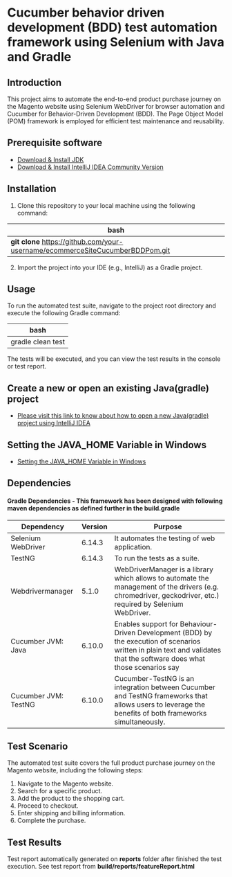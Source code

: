 # Cucumber behavior driven development (BDD) test automation framework using Selenium with Java and Gradle
## Introduction
This project aims to automate the end-to-end product purchase journey on the Magento website using Selenium WebDriver for browser automation and Cucumber for Behavior-Driven Development (BDD). The Page Object Model (POM) framework is employed for efficient test maintenance and reusability.
## Prerequisite software
- [Download & Install JDK](https://www.oracle.com/java/technologies/javase/jdk11-archive-downloads.html)
- [Download & Install IntelliJ IDEA Community Version](https://www.jetbrains.com/idea/download/#section=windows)

## Installation
1. Clone this repository to your local machine using the following command:

| bash                                                                       |
|----------------------------------------------------------------------------|
| **git clone** https://github.com/your-username/ecommerceSiteCucumberBDDPom.git |

2. Import the project into your IDE (e.g., IntelliJ) as a Gradle project.

## Usage
To run the automated test suite, navigate to the project root directory and execute the following Gradle command:

|bash|
|--------------|
|gradle clean test|
The tests will be executed, and you can view the test results in the console or test report.

## Create a new or open an existing Java(gradle) project
- [Please visit this link to know about how to open a new Java(gradle) project using IntelliJ IDEA](https://www.jetbrains.com/help/idea/getting-started-with-gradle.html#create_project)

## Setting the JAVA_HOME Variable in Windows
- [Setting the JAVA_HOME Variable in Windows](https://confluence.atlassian.com/doc/setting-the-java_home-variable-in-windows-8895.html)

## Dependencies
#### Gradle Dependencies - This framework has been designed with following maven dependencies as defined further in the build.gradle
| Dependency            | Version |  Purpose   |
|-----------------------|---------|-----|
| Selenium WebDriver    | 6.14.3   | It automates the testing of web application.    |
| TestNG                | 6.14.3     |  To run the tests as a suite.   |
| Webdrivermanager      |   5.1.0      |  WebDriverManager is a library which allows to automate the management of the drivers (e.g. chromedriver, geckodriver, etc.) required by Selenium WebDriver.   |
| Cucumber JVM: Java	   | 6.10.0  | Enables support for Behaviour-Driven Development (BDD) by the execution of scenarios written in plain text and validates that the software does what those scenarios say    |
| Cucumber JVM: TestNG	 | 6.10.0  | Cucumber-TestNG is an integration between Cucumber and TestNG frameworks that allows users to leverage the benefits of both frameworks simultaneously.   |
## Test Scenario
The automated test suite covers the full product purchase journey on the Magento website, including the following steps:
1. Navigate to the Magento website.
2. Search for a specific product.
3. Add the product to the shopping cart.
4. Proceed to checkout.
5. Enter shipping and billing information.
6. Complete the purchase.
## Test Results
Test report automatically generated on **reports** folder after finished the test execution.
See test report from **build/reports/featureReport.html**